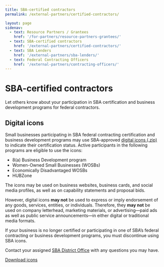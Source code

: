 ```yaml
---
title: SBA-certified contractors
permalink: /external-partners/certified-contractors/

layout: page
sidenav:
  - text: Resource Partners / Grantees
    href: '/for-partners/resource-partners-grantees/'
  - text: SBA-certified contractors
    href: '/external-partners/certified-contractors/'
  - text: SBA Lenders
    href: '/external-partners/sba-lenders/'
  - text: Federal Contracting Officers
    href: '/external-partners/contracting-officers/'
---
```



# SBA-certified contractors

Let others know about your participation in SBA certification and business development programs for federal contractors.



## Digital icons

Small businesses participating in SBA federal contracting certification and business development programs may use SBA-approved <a href="{{ site.baseurl }}/assets/sba/resource-partners/decals-and-icons.zip">digital icons (.zip)</a> to indicate their certification status. Active participants in the following programs are eligible to use the icons:

<ul>
<li>8(a) Business Development program</li>
<li>Women-Owned Small Businesses (WOSBs)</li>
<li>Economically Disadvantaged WOSBs</li>
<li>HUBZone</li>

</ul>

The icons may be used on business websites, business cards, and social media profiles, as well as on capability statements and proposal bids.

However, digital icons <strong>may not</strong> be used to express or imply endorsement of any goods, services, entities, or individuals. Therefore, they <strong>may not</strong> be used on company letterhead, marketing materials, or advertising—paid ads as well as public service announcements—in either digital or traditional media formats.

If your business is no longer certified or participating in one of SBA’s federal contracting or business development programs, you must discontinue using SBA icons.

Contact your assigned <a href="https://www.sba.gov/local-assistance">SBA District Office</a> with any questions you may have.


<a class="usa-button" href="{{ site.baseurl }}/assets/sba/resource-partners/decals-and-icons.zip">Download icons</a>



